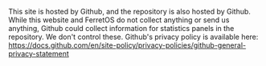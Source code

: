 This site is hosted by Github, and the repository is also hosted by Github. While this website and FerretOS do not collect anything or send us anything, Github could collect information for statistics panels in the repository. We don't control these. Github's privacy policy is available here:
<https://docs.github.com/en/site-policy/privacy-policies/github-general-privacy-statement>
